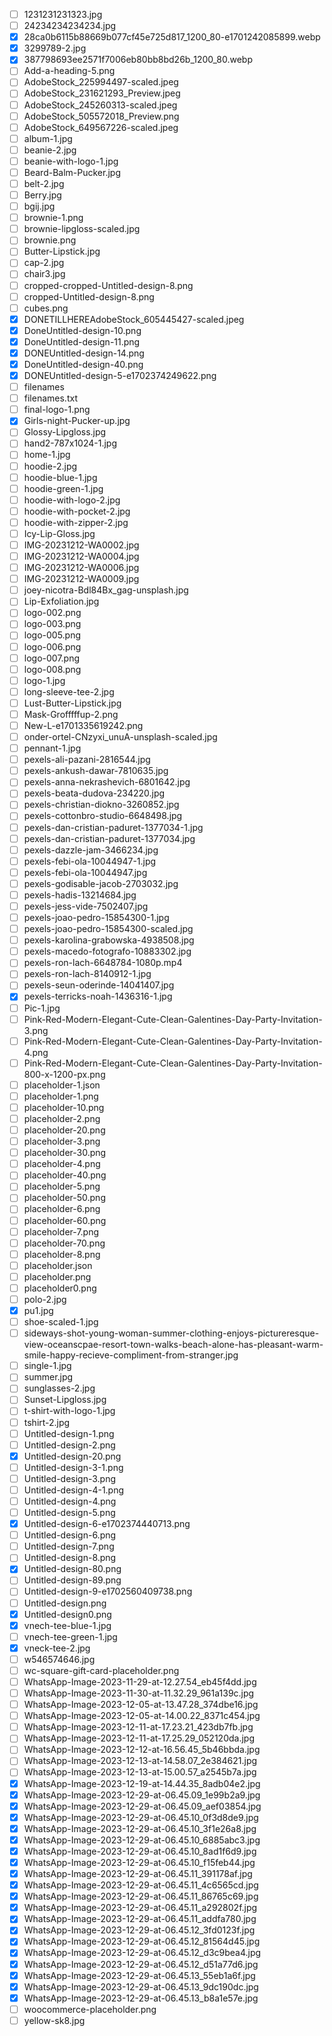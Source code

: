 - [ ] 1231231231323.jpg
- [ ] 24234234234234.jpg
- [x] 28ca0b6115b88669b077cf45e725d817_1200_80-e1701242085899.webp
- [x] 3299789-2.jpg
- [x] 387798693ee2571f7006eb80bb8bd26b_1200_80.webp
- [ ] Add-a-heading-5.png
- [ ] AdobeStock_225994497-scaled.jpeg
- [ ] AdobeStock_231621293_Preview.jpeg
- [ ] AdobeStock_245260313-scaled.jpeg
- [ ] AdobeStock_505572018_Preview.png
- [ ] AdobeStock_649567226-scaled.jpeg
- [ ] album-1.jpg
- [ ] beanie-2.jpg
- [ ] beanie-with-logo-1.jpg
- [ ] Beard-Balm-Pucker.jpg
- [ ] belt-2.jpg
- [ ] Berry.jpg
- [ ] bgij.jpg
- [ ] brownie-1.png
- [ ] brownie-lipgloss-scaled.jpg
- [ ] brownie.png
- [ ] Butter-Lipstick.jpg
- [ ] cap-2.jpg
- [ ] chair3.jpg
- [ ] cropped-cropped-Untitled-design-8.png
- [ ] cropped-Untitled-design-8.png
- [ ] cubes.png
- [x] DONETILLHEREAdobeStock_605445427-scaled.jpeg
- [x] DoneUntitled-design-10.png
- [x] DoneUntitled-design-11.png
- [x] DONEUntitled-design-14.png
- [x] DoneUntitled-design-40.png
- [x] DONEUntitled-design-5-e1702374249622.png
- [ ] filenames
- [ ] filenames.txt
- [ ] final-logo-1.png
- [x] Girls-night-Pucker-up.jpg
- [ ] Glossy-Lipgloss.jpg
- [ ] hand2-787x1024-1.jpg
- [ ] home-1.jpg
- [ ] hoodie-2.jpg
- [ ] hoodie-blue-1.jpg
- [ ] hoodie-green-1.jpg
- [ ] hoodie-with-logo-2.jpg
- [ ] hoodie-with-pocket-2.jpg
- [ ] hoodie-with-zipper-2.jpg
- [ ] Icy-Lip-Gloss.jpg
- [ ] IMG-20231212-WA0002.jpg
- [ ] IMG-20231212-WA0004.jpg
- [ ] IMG-20231212-WA0006.jpg
- [ ] IMG-20231212-WA0009.jpg
- [ ] joey-nicotra-Bdl84Bx_gag-unsplash.jpg
- [ ] Lip-Exfoliation.jpg
- [ ] logo-002.png
- [ ] logo-003.png
- [ ] logo-005.png
- [ ] logo-006.png
- [ ] logo-007.png
- [ ] logo-008.png
- [ ] logo-1.jpg
- [ ] long-sleeve-tee-2.jpg
- [ ] Lust-Butter-Lipstick.jpg
- [ ] Mask-Grofffffup-2.png
- [ ] New-L-e1701335619242.png
- [ ] onder-ortel-CNzyxi_unuA-unsplash-scaled.jpg
- [ ] pennant-1.jpg
- [ ] pexels-ali-pazani-2816544.jpg
- [ ] pexels-ankush-dawar-7810635.jpg
- [ ] pexels-anna-nekrashevich-6801642.jpg
- [ ] pexels-beata-dudova-234220.jpg
- [ ] pexels-christian-diokno-3260852.jpg
- [ ] pexels-cottonbro-studio-6648498.jpg
- [ ] pexels-dan-cristian-paduret-1377034-1.jpg
- [ ] pexels-dan-cristian-paduret-1377034.jpg
- [ ] pexels-dazzle-jam-3466234.jpg
- [ ] pexels-febi-ola-10044947-1.jpg
- [ ] pexels-febi-ola-10044947.jpg
- [ ] pexels-godisable-jacob-2703032.jpg
- [ ] pexels-hadis-13214684.jpg
- [ ] pexels-jess-vide-7502407.jpg
- [ ] pexels-joao-pedro-15854300-1.jpg
- [ ] pexels-joao-pedro-15854300-scaled.jpg
- [ ] pexels-karolina-grabowska-4938508.jpg
- [ ] pexels-macedo-fotografo-10883302.jpg
- [ ] pexels-ron-lach-6648784-1080p.mp4
- [ ] pexels-ron-lach-8140912-1.jpg
- [ ] pexels-seun-oderinde-14041407.jpg
- [x] pexels-terricks-noah-1436316-1.jpg
- [ ] Pic-1.jpg
- [ ] Pink-Red-Modern-Elegant-Cute-Clean-Galentines-Day-Party-Invitation-3.png
- [ ] Pink-Red-Modern-Elegant-Cute-Clean-Galentines-Day-Party-Invitation-4.png
- [ ] Pink-Red-Modern-Elegant-Cute-Clean-Galentines-Day-Party-Invitation-800-x-1200-px.png
- [ ] placeholder-1.json
- [ ] placeholder-1.png
- [ ] placeholder-10.png
- [ ] placeholder-2.png
- [ ] placeholder-20.png
- [ ] placeholder-3.png
- [ ] placeholder-30.png
- [ ] placeholder-4.png
- [ ] placeholder-40.png
- [ ] placeholder-5.png
- [ ] placeholder-50.png
- [ ] placeholder-6.png
- [ ] placeholder-60.png
- [ ] placeholder-7.png
- [ ] placeholder-70.png
- [ ] placeholder-8.png
- [ ] placeholder.json
- [ ] placeholder.png
- [ ] placeholder0.png
- [ ] polo-2.jpg
- [x] pu1.jpg
- [ ] shoe-scaled-1.jpg
- [ ] sideways-shot-young-woman-summer-clothing-enjoys-pictureresque-view-oceanscpae-resort-town-walks-beach-alone-has-pleasant-warm-smile-happy-recieve-compliment-from-stranger.jpg
- [ ] single-1.jpg
- [ ] summer.jpg
- [ ] sunglasses-2.jpg
- [ ] Sunset-Lipgloss.jpg
- [ ] t-shirt-with-logo-1.jpg
- [ ] tshirt-2.jpg
- [ ] Untitled-design-1.png
- [ ] Untitled-design-2.png
- [x] Untitled-design-20.png
- [ ] Untitled-design-3-1.png
- [ ] Untitled-design-3.png
- [ ] Untitled-design-4-1.png
- [ ] Untitled-design-4.png
- [ ] Untitled-design-5.png
- [x] Untitled-design-6-e1702374440713.png
- [ ] Untitled-design-6.png
- [ ] Untitled-design-7.png
- [ ] Untitled-design-8.png
- [x] Untitled-design-80.png
- [ ] Untitled-design-89.png
- [ ] Untitled-design-9-e1702560409738.png
- [ ] Untitled-design.png
- [x] Untitled-design0.png
- [x] vnech-tee-blue-1.jpg
- [ ] vnech-tee-green-1.jpg
- [x] vneck-tee-2.jpg
- [ ] w546574646.jpg
- [ ] wc-square-gift-card-placeholder.png
- [ ] WhatsApp-Image-2023-11-29-at-12.27.54_eb45f4dd.jpg
- [ ] WhatsApp-Image-2023-11-30-at-11.32.29_961a139c.jpg
- [ ] WhatsApp-Image-2023-12-05-at-13.47.28_374dbe16.jpg
- [ ] WhatsApp-Image-2023-12-05-at-14.00.22_8371c454.jpg
- [ ] WhatsApp-Image-2023-12-11-at-17.23.21_423db7fb.jpg
- [ ] WhatsApp-Image-2023-12-11-at-17.25.29_052120da.jpg
- [ ] WhatsApp-Image-2023-12-12-at-16.56.45_5b46bbda.jpg
- [ ] WhatsApp-Image-2023-12-13-at-14.58.07_2e384621.jpg
- [ ] WhatsApp-Image-2023-12-13-at-15.00.57_a2545b7a.jpg
- [x] WhatsApp-Image-2023-12-19-at-14.44.35_8adb04e2.jpg
- [x] WhatsApp-Image-2023-12-29-at-06.45.09_1e99b2a9.jpg
- [x] WhatsApp-Image-2023-12-29-at-06.45.09_aef03854.jpg
- [x] WhatsApp-Image-2023-12-29-at-06.45.10_0f3d8de9.jpg
- [x] WhatsApp-Image-2023-12-29-at-06.45.10_3f1e26a8.jpg
- [x] WhatsApp-Image-2023-12-29-at-06.45.10_6885abc3.jpg
- [x] WhatsApp-Image-2023-12-29-at-06.45.10_8ad1f6d9.jpg
- [x] WhatsApp-Image-2023-12-29-at-06.45.10_f15feb44.jpg
- [x] WhatsApp-Image-2023-12-29-at-06.45.11_391178af.jpg
- [x] WhatsApp-Image-2023-12-29-at-06.45.11_4c6565cd.jpg
- [x] WhatsApp-Image-2023-12-29-at-06.45.11_86765c69.jpg
- [x] WhatsApp-Image-2023-12-29-at-06.45.11_a292802f.jpg
- [x] WhatsApp-Image-2023-12-29-at-06.45.11_addfa780.jpg
- [x] WhatsApp-Image-2023-12-29-at-06.45.12_3fd0123f.jpg
- [x] WhatsApp-Image-2023-12-29-at-06.45.12_81564d45.jpg
- [x] WhatsApp-Image-2023-12-29-at-06.45.12_d3c9bea4.jpg
- [x] WhatsApp-Image-2023-12-29-at-06.45.12_d51a77d6.jpg
- [x] WhatsApp-Image-2023-12-29-at-06.45.13_55eb1a6f.jpg
- [x] WhatsApp-Image-2023-12-29-at-06.45.13_9dc190dc.jpg
- [x] WhatsApp-Image-2023-12-29-at-06.45.13_b8a1e57e.jpg
- [ ] woocommerce-placeholder.png
- [ ] yellow-sk8.jpg